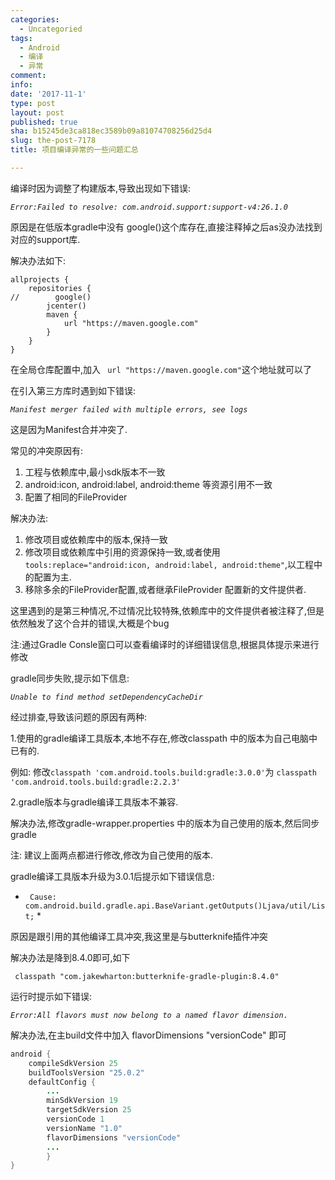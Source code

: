 ```yaml
---
categories:
  - Uncategoried
tags:
  - Android
  - 编译
  - 异常
comment: 
info: 
date: '2017-11-1'
type: post
layout: post
published: true
sha: b15245de3ca818ec3589b09a81074708256d25d4
slug: the-post-7178
title: 项目编译异常的一些问题汇总

---
```





编译时因为调整了构建版本,导致出现如下错误:

 *`Error:Failed to resolve: com.android.support:support-v4:26.1.0`*

原因是在低版本gradle中没有 google()这个库存在,直接注释掉之后as没办法找到对应的support库.

解决办法如下:


```
allprojects {
    repositories {
//        google()
        jcenter()
        maven {
            url "https://maven.google.com"
        }
    }
}
```

在全局仓库配置中,加入 ` url "https://maven.google.com"`这个地址就可以了


在引入第三方库时遇到如下错误:

 *`Manifest merger failed with multiple errors, see logs `*

这是因为Manifest合并冲突了.

常见的冲突原因有:
1. 工程与依赖库中,最小sdk版本不一致
2. android:icon, android:label, android:theme 等资源引用不一致
3. 配置了相同的FileProvider

解决办法:
1. 修改项目或依赖库中的版本,保持一致
2. 修改项目或依赖库中引用的资源保持一致,或者使用`tools:replace="android:icon, android:label, android:theme"`,以工程中的配置为主.
3. 移除多余的FileProvider配置,或者继承FileProvider 配置新的文件提供者.

这里遇到的是第三种情况,不过情况比较特殊,依赖库中的文件提供者被注释了,但是依然触发了这个合并的错误,大概是个bug

注:通过Gradle Consle窗口可以查看编译时的详细错误信息,根据具体提示来进行修改


gradle同步失败,提示如下信息:

*`Unable to find method setDependencyCacheDir`*

经过排查,导致该问题的原因有两种:

1.使用的gradle编译工具版本,本地不存在,修改classpath 中的版本为自己电脑中已有的.

例如:
修改`classpath 'com.android.tools.build:gradle:3.0.0'`为
`classpath 'com.android.tools.build:gradle:2.2.3'`

2.gradle版本与gradle编译工具版本不兼容.

解决办法,修改gradle-wrapper.properties 中的版本为自己使用的版本,然后同步gradle

注: 建议上面两点都进行修改,修改为自己使用的版本.


gradle编译工具版本升级为3.0.1后提示如下错误信息:

* ` Cause: com.android.build.gradle.api.BaseVariant.getOutputs()Ljava/util/List;` *

原因是跟引用的其他编译工具冲突,我这里是与butterknife插件冲突

解决办法是降到8.4.0即可,如下

 ` classpath "com.jakewharton:butterknife-gradle-plugin:8.4.0"`

运行时提示如下错误:

*`Error:All flavors must now belong to a named flavor dimension. `*

解决办法,在主build文件中加入 flavorDimensions "versionCode" 即可

```java
android {
    compileSdkVersion 25
    buildToolsVersion "25.0.2"
    defaultConfig {
        ...
        minSdkVersion 19
        targetSdkVersion 25
        versionCode 1
        versionName "1.0"
        flavorDimensions "versionCode"
		...
		}
}
```
